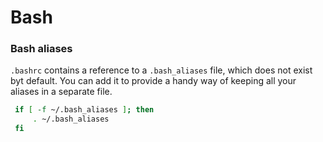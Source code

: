 # Bash

### Bash aliases
`.bashrc` contains a reference to a `.bash_aliases` file, which does not exist byt default. You can add it to provide a handy way of keeping all your aliases in a separate file.

```sh
 if [ -f ~/.bash_aliases ]; then
     . ~/.bash_aliases
 fi
```
